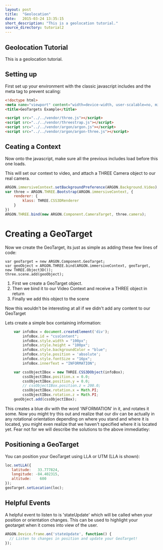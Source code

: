 ```yaml
---
layout: post
title:  "Geolocation"
date:   2015-03-24 13:35:15
short_description: "This is a geolocation tutorial."
source_directory: tutorial2
---
```


Geolocation Tutorial
--------------------
This is a geolocation tutorial.

## Setting up

First set up your environment with the classic javascript includes and the meta tag to prevent scaling:
```HTML
<!doctype html>
<meta name="viewport" content="width=device-width, user-scalable=no, minimum-scale=1.0, maximum-scale=1.0">
<title>GeoTargets Example</title>

<script src="../../vendor/three.js"></script>
<script src="../../vendor/threestrap.js"></script>
<script src="../../vendor/argon/argon.js"></script>
<script src="../../vendor/argon/argon-three.js"></script>
```

## Ceating a Context

Now onto the javascript, make sure all the previous includes load before this one loads.

This will set our context to video, and attach a THREE Camera object to our real camera.

```Javascript
ARGON.immersiveContext.setBackgroundPreference(ARGON.Background.Video);
var three = ARGON.THREE.Bootstrap(ARGON.immersiveContext, {
    renderer: {
        klass: THREE.CSS3DRenderer
    }
})
ARGON.THREE.bind(new ARGON.Component.CameraTarget, three.camera);
```

# Creating a GeoTarget

Now we create the GeoTarget, its just as simple as adding these few lines of code:
```
var geoTarget = new ARGON.Component.GeoTarget;
var geoObject = ARGON.THREE.bind(ARGON.immersiveContext, geoTarget, new THREE.Object3D());
three.scene.add(geoObject);
```

1. First we create a GeoTarget object.
2. Then we bind it to our Video Context and receive a THREE object in return
3. Finally we add this object to the scene

Now this wouldn't be interesting at all if we didn't add any content to our GeoTarget

Lets create a simple box containing information:
```Javascript
    var infoBox = document.createElement('div');
        infoBox.id = "cssContent";
        infoBox.style.width = "100px";
        infoBox.style.height = "100px";
        infoBox.style.backgroundColor = "blue";
        infoBox.style.position = 'absolute';
        infoBox.style.fontSize = "16px";
        infoBox.innerText = "INFORMATION";

    var cssObjectIBox = new THREE.CSS3DObject(infoBox);
        cssObjectIBox.position.x = 0.0;
        cssObjectIBox.position.y = 0.0;
        // cssObjectIBox.position.z = 200.0;
        cssObjectIBox.rotation.x = Math.PI;
        cssObjectIBox.rotation.z = Math.PI;
    geoObject.add(cssObjectIBox);
```

This creates a blue div with the word 'INFORMATION' in it, and rotates it some. Now you might try this out and realize that our div can be actually in any rotational orientation depending on where you stand and where it is located, you might even realize that we haven't specified where it is located yet. Fear not for we will describe the solutions to the above immediatley:

## Positioning a GeoTarget

You can position your GeoTarget using LLA or UTM (LLA is shown):
```Javascript
loc.setLLA({
   latitude:   33.777824,
   longitude: -84.402315,
   altitude:    600
});
geoTarget.setLocation(loc);
```

## Helpful Events

A helpful event to listen to is 'stateUpdate' which will be called when your position or orientation changes. This can be used to highlight your geotarget when it comes into view of the user.

```Javascript
ARGON.Device.frame.on('stateUpdate', function() {
  // Listen to changes in position and update your GeoTarget!
});
```
